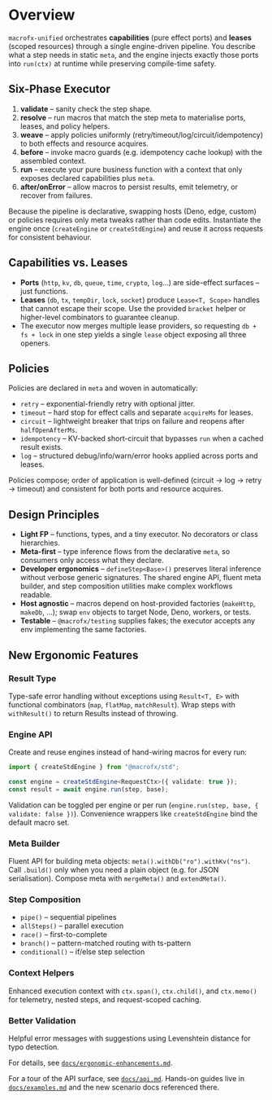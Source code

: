 # Overview

`macrofx-unified` orchestrates **capabilities** (pure effect ports) and
**leases** (scoped resources) through a single engine-driven pipeline. You
describe what a step needs in static `meta`, and the engine injects exactly
those ports into `run(ctx)` at runtime while preserving compile-time safety.

## Six-Phase Executor

1. **validate** – sanity check the step shape.
2. **resolve** – run macros that match the step meta to materialise ports,
   leases, and policy helpers.
3. **weave** – apply policies uniformly (retry/timeout/log/circuit/idempotency)
   to both effects and resource acquires.
4. **before** – invoke macro guards (e.g. idempotency cache lookup) with the
   assembled context.
5. **run** – execute your pure business function with a context that only
   exposes declared capabilities plus `meta`.
6. **after/onError** – allow macros to persist results, emit telemetry, or
   recover from failures.

Because the pipeline is declarative, swapping hosts (Deno, edge, custom) or
policies requires only meta tweaks rather than code edits. Instantiate the
engine once (`createEngine` or `createStdEngine`) and reuse it across requests
for consistent behaviour.

## Capabilities vs. Leases

- **Ports** (`http`, `kv`, `db`, `queue`, `time`, `crypto`, `log`…) are
  side-effect surfaces – just functions.
- **Leases** (`db`, `tx`, `tempDir`, `lock`, `socket`) produce `Lease<T, Scope>`
  handles that cannot escape their scope. Use the provided `bracket` helper or
  higher-level combinators to guarantee cleanup.
- The executor now merges multiple lease providers, so requesting
  `db + fs + lock` in one step yields a single `lease` object exposing all three
  openers.

## Policies

Policies are declared in `meta` and woven in automatically:

- `retry` – exponential-friendly retry with optional jitter.
- `timeout` – hard stop for effect calls and separate `acquireMs` for leases.
- `circuit` – lightweight breaker that trips on failure and reopens after
  `halfOpenAfterMs`.
- `idempotency` – KV-backed short-circuit that bypasses `run` when a cached
  result exists.
- `log` – structured debug/info/warn/error hooks applied across ports and
  leases.

Policies compose; order of application is well-defined (circuit → log → retry →
timeout) and consistent for both ports and resource acquires.

## Design Principles

- **Light FP** – functions, types, and a tiny executor. No decorators or class
  hierarchies.
- **Meta-first** – type inference flows from the declarative `meta`, so
  consumers only access what they declare.
- **Developer ergonomics** – `defineStep<Base>()` preserves literal inference
  without verbose generic signatures. The shared engine API, fluent meta
  builder, and step composition utilities make complex workflows readable.
- **Host agnostic** – macros depend on host-provided factories (`makeHttp`,
  `makeDb`, …); swap `env` objects to target Node, Deno, workers, or tests.
- **Testable** – `@macrofx/testing` supplies fakes; the executor accepts any env
  implementing the same factories.

## New Ergonomic Features

### Result Type

Type-safe error handling without exceptions using `Result<T, E>` with functional
combinators (`map`, `flatMap`, `matchResult`). Wrap steps with `withResult()` to
return Results instead of throwing.

### Engine API

Create and reuse engines instead of hand-wiring macros for every run:

```ts
import { createStdEngine } from "@macrofx/std";

const engine = createStdEngine<RequestCtx>({ validate: true });
const result = await engine.run(step, base);
```

Validation can be toggled per engine or per run
(`engine.run(step, base,
{ validate: false })`). Convenience wrappers like
`createStdEngine` bind the default macro set.

### Meta Builder

Fluent API for building meta objects: `meta().withDb("ro").withKv("ns")`. Call
`.build()` only when you need a plain object (e.g. for JSON serialisation).
Compose meta with `mergeMeta()` and `extendMeta()`.

### Step Composition

- `pipe()` – sequential pipelines
- `allSteps()` – parallel execution
- `race()` – first-to-complete
- `branch()` – pattern-matched routing with ts-pattern
- `conditional()` – if/else step selection

### Context Helpers

Enhanced execution context with `ctx.span()`, `ctx.child()`, and `ctx.memo()`
for telemetry, nested steps, and request-scoped caching.

### Better Validation

Helpful error messages with suggestions using Levenshtein distance for typo
detection.

For details, see
[`docs/ergonomic-enhancements.md`](./ergonomic-enhancements.md).

For a tour of the API surface, see [`docs/api.md`](./api.md). Hands-on guides
live in [`docs/examples.md`](./examples.md) and the new scenario docs referenced
there.
